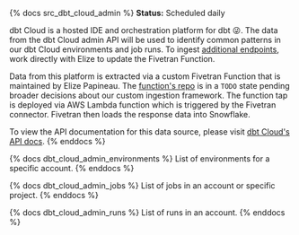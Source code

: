 {% docs src_dbt_cloud_admin %}
**Status:** Scheduled daily

dbt Cloud is a hosted IDE and orchestration platform for dbt :stuck_out_tongue_winking_eye:. The data from the dbt Cloud admin API will be used to identify common patterns in our dbt Cloud environments and job runs. To ingest [additional endpoints](https://dbtc.dpguthrie.com/0.4/guide/intro/), work directly with Elize to update the Fivetran Function.

Data from this platform is extracted via a custom Fivetran Function that is maintained by Elize Papineau. The [function's repo](https://github.com/dbt-labs/fivetran-function-dbt-cloud) is in a `TODO` state pending broader decisions about our custom ingestion framework. The function tap is deployed via AWS Lambda function which is triggered by the Fivetran connector. Fivetran then loads the response data into Snowflake.

To view the API documentation for this data source, please visit [dbt Cloud's API docs](https://docs.getdbt.com/dbt-cloud/api-v2).
{% enddocs %}

{% docs dbt_cloud_admin_environments %}
List of environments for a specific account.
{% enddocs %}

{% docs dbt_cloud_admin_jobs %}
List of jobs in an account or specific project.
{% enddocs %}

{% docs dbt_cloud_admin_runs %}
List of runs in an account.
{% enddocs %}